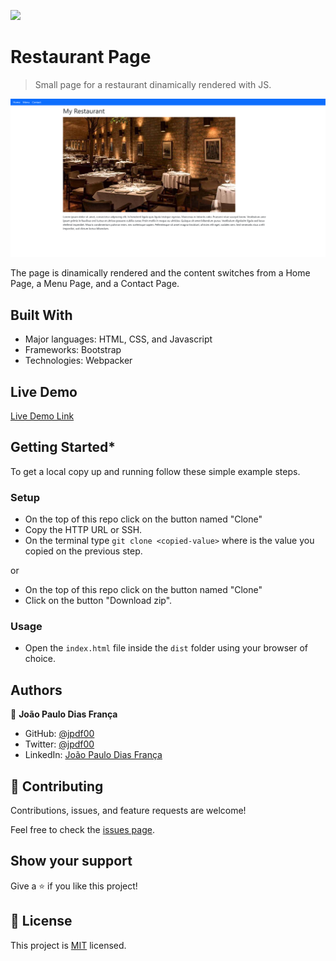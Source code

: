 ![](https://img.shields.io/badge/Microverse-blueviolet)

# Restaurant Page

> Small page for a restaurant dinamically rendered with JS.

![screenshot](./assets/img/app_screenshot.png)

The page is dinamically rendered and the content switches from a Home Page, a Menu Page, and a Contact Page.

## Built With

- Major languages: HTML, CSS, and Javascript
- Frameworks: Bootstrap
- Technologies: Webpacker

## Live Demo

[Live Demo Link](https://jpdf00.github.io/restaurant-page/)


## Getting Started*

To get a local copy up and running follow these simple example steps.

### Setup

 - On the top of this repo click on the button named "Clone"
 - Copy the HTTP URL or SSH.
 - On the terminal type `git clone <copied-value>` where is the value you copied on the previous step.

 or

 - On the top of this repo click on the button named "Clone"
 - Click on the button "Download zip".

### Usage

- Open the `index.html` file inside the `dist` folder using your browser of choice.

## Authors

👤 **João Paulo Dias França**

- GitHub: [@jpdf00](https://github.com/jpdf00)
- Twitter: [@jpdf00](https://twitter.com/jpdf00)
- LinkedIn: [João Paulo Dias França](https://www.linkedin.com/in/jpdf00/)


## 🤝 Contributing

Contributions, issues, and feature requests are welcome!

Feel free to check the [issues page](https://github.com/jpdf00/restaurant-page/issues).

## Show your support

Give a ⭐️ if you like this project!


## 📝 License

This project is [MIT](./LICENSE) licensed.
